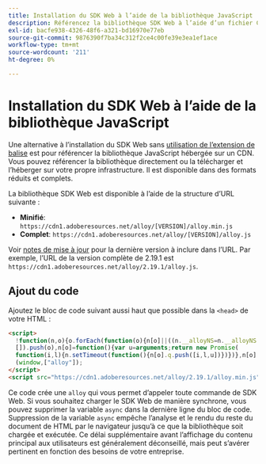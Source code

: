 ```yaml
---
title: Installation du SDK Web à l’aide de la bibliothèque JavaScript
description: Référencez la bibliothèque SDK Web à l’aide d’un fichier CDN autonome.
exl-id: bacfe938-4326-48f6-a321-bd16970e77eb
source-git-commit: 9876390f7ba34c312f2ce4c00fe39e3ea1ef1ace
workflow-type: tm+mt
source-wordcount: '211'
ht-degree: 0%

---
```


# Installation du SDK Web à l’aide de la bibliothèque JavaScript

Une alternative à l’installation du SDK Web sans [utilisation de l’extension de balise](extension.md) est pour référencer la bibliothèque JavaScript hébergée sur un CDN. Vous pouvez référencer la bibliothèque directement ou la télécharger et l’héberger sur votre propre infrastructure. Il est disponible dans des formats réduits et complets.

La bibliothèque SDK Web est disponible à l’aide de la structure d’URL suivante :

* **Minifié**: `https://cdn1.adoberesources.net/alloy/[VERSION]/alloy.min.js`
* **Complet**: `https://cdn1.adoberesources.net/alloy/[VERSION]/alloy.js`

Voir [notes de mise à jour](../release-notes.md) pour la dernière version à inclure dans l’URL. Par exemple, l’URL de la version complète de 2.19.1 est `https://cdn1.adoberesources.net/alloy/2.19.1/alloy.js`.

## Ajout du code

Ajoutez le bloc de code suivant aussi haut que possible dans la `<head>` de votre HTML :

```html
<script>
  !function(n,o){o.forEach(function(o){n[o]||((n.__alloyNS=n.__alloyNS||
  []).push(o),n[o]=function(){var u=arguments;return new Promise(
  function(i,l){n.setTimeout(function(){n[o].q.push([i,l,u])})})},n[o].q=[])})}
  (window,["alloy"]);
</script>
<script src="https://cdn1.adoberesources.net/alloy/2.19.1/alloy.min.js" async></script>
```

Ce code crée une `alloy` qui vous permet d’appeler toute commande de SDK Web. Si vous souhaitez charger le SDK Web de manière synchrone, vous pouvez supprimer la variable `async` dans la dernière ligne du bloc de code. Suppression de la variable `async` empêche l’analyse et le rendu du reste du document de HTML par le navigateur jusqu’à ce que la bibliothèque soit chargée et exécutée. Ce délai supplémentaire avant l’affichage du contenu principal aux utilisateurs est généralement déconseillé, mais peut s’avérer pertinent en fonction des besoins de votre entreprise.
